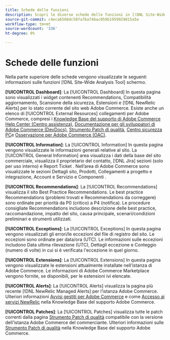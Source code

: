 ```yaml
---
title: Schede delle funzioni
description: Scopri le diverse schede delle funzioni in [!DNL Site-Wide Analysis Tool]
source-git-commit: c4eca6568dc507a7ba746ac059b1959929815a5e
workflow-type: tm+mt
source-wordcount: '336'
ht-degree: 0%

---
```


# Schede delle funzioni

Nella parte superiore delle schede vengono visualizzate le seguenti informazioni sulle funzioni [!DNL Site-Wide Analysis Tool] schermo.

**[!UICONTROL Dashboard]**: La [!UICONTROL Dashboard] In questa pagina sono visualizzati i widget contenenti Recommendations, Compatibilità aggiornamento, Scansione della sicurezza, Estensioni e [!DNL NewRelic Alerts] per lo stato corrente del sito web Adobe Commerce. Esiste anche un elenco di [!UICONTROL External Resources] collegamenti per Adobe Commerce, compresi i [Knowledge Base del supporto di Adobe Commerce Help Center (Centro assistenza)](https://support.magento.com/), [Documentazione per gli sviluppatori di Adobe Commerce (DevDocs)](https://devdocs.magento.com/), [Strumento Patch di qualità](https://devdocs.magento.com/quality-patches/tool.html#patch-grid), [Centro sicurezza PC](https://magento.com/security)e [Osservazione per Adobe Commerce (OAC)](https://support.magento.com/hc/en-us/articles/4402379845901-Use-Observation-for-Adobe-Commerce).

**[!UICONTROL Information]**: La [!UICONTROL Information] In questa pagina vengono visualizzate le informazioni generali relative al sito.
La [!UICONTROL General Information] area visualizza i dati della base del sito commerciale, visualizza il proprietario del contatto, [!DNL Jira] sezioni (solo per uso interno) e Report Ticket .
Nell’area di Adobe Commerce sono visualizzate le sezioni Dettagli sito, Prodotti, Collegamenti a progetto e integrazione, Account e Servizio e Componenti .

**[!UICONTROL Recommendations]**: La [!UICONTROL Recommendations] visualizza il sito Best Practice Recommendations. Le best practice Recommendations (problemi trovati e Recommendations da correggere) sono ordinate per priorità da P0 (critico) a P4 (notifica).
Le procedure consigliate Recommendations includono descrizione delle best practice, raccomandazione, impatto del sito, causa principale, scenari/condizioni preliminari e strumenti utilizzati.

**[!UICONTROL Exceptions]**: La [!UICONTROL Exceptions] In questa pagina vengono visualizzati gli errori/le eccezioni del file di registro del sito. Le eccezioni sono ordinate per data/ora (UTC).
Le informazioni sulle eccezioni includono Data ultima rilevazione (UTC), Dettagli eccezione e Conteggio (numero di volte) in cui si è verificata l&#39;eccezione in quel giorno.

**[!UICONTROL Extensions]**: La [!UICONTROL Extensions] In questa pagina vengono visualizzate le estensioni attualmente installate nell’istanza di Adobe Commerce. Le informazioni di Adobe Commerce Marketplace vengono fornite, se disponibili, per le estensioni ivi elencate.

**[!UICONTROL Alerts]**: La [!UICONTROL Alerts] visualizza la pagina più recente [!DNL NewRelic Managed Alerts] per l’istanza Adobe Commerce. Ulteriori informazioni [Avvisi gestiti per Adobe Commerce](https://support.magento.com/hc/en-us/articles/360045806832) e come [Accesso ai servizi NewRelic](https://support.magento.com/hc/en-us/articles/360039127712) nella Knowledge Base del supporto Adobe Commerce.

**[!UICONTROL Patches]**: La [!UICONTROL Patches] visualizza tutte le patch correnti dalla pagina [Strumento Patch di qualità](https://devdocs.magento.com/quality-patches/tool.html#patch-grid) compatibile con la versione dell’istanza Adobe Commerce del commerciante. Ulteriori informazioni sulle [Strumento Patch di qualità](https://support.magento.com/hc/en-us/articles/360047139492) nella Knowledge Base del supporto Adobe Commerce.

